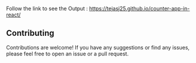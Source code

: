 Follow the link to see the Output : https://tejasj25.github.io/counter-app-in-react/


## Contributing

Contributions are welcome! If you have any suggestions or find any issues, please feel free to open an issue or a pull request.
